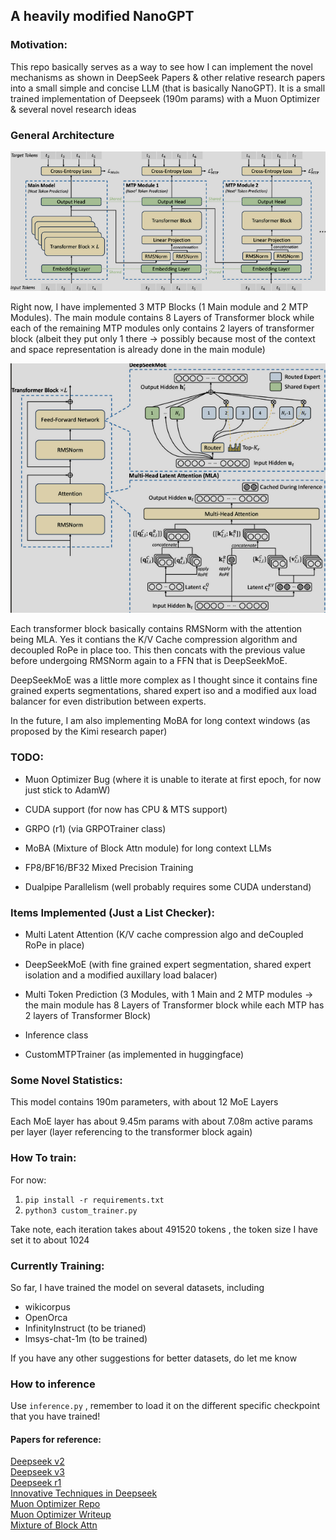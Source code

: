 ## A heavily modified NanoGPT 

### Motivation:
This repo basically serves as a way to see how I can implement the novel mechanisms as shown in DeepSeek Papers & other relative research papers into a small simple and concise LLM (that is basically NanoGPT). It is a small trained implementation of Deepseek (190m params) with a Muon Optimizer & several novel research ideas

### General Architecture
![alt text](image.png)

Right now, I have implemented 3 MTP Blocks (1 Main module and 2 MTP Modules). The main module contains 8 Layers of Transformer block while each of the remaining MTP modules only contains 2 layers of transformer block (albeit they put only 1 there -> possibly because most of the context and space representation is already done in the main module)



![alt](image-1.png)

Each transformer block basically contains RMSNorm with the attention being MLA. Yes it contians the K/V Cache compression algorithm and decoupled RoPe in place too. This then concats with the previous value before undergoing RMSNorm again to a FFN that is DeepSeekMoE. 

DeepSeekMoE was a little more complex as I thought since it contains fine grained experts segmentations, shared expert iso and a modified aux load balancer for even distribution between experts.

In the future, I am also implementing MoBA for long context windows (as proposed by the Kimi research paper)



### TODO:
- Muon Optimizer Bug (where it is unable to iterate at first epoch, for now just stick to AdamW)

- CUDA support (for now has CPU & MTS support)

- GRPO (r1) (via GRPOTrainer class) 

- MoBA (Mixture of Block Attn module) for long context LLMs

- FP8/BF16/BF32 Mixed Precision Training 

- Dualpipe Parallelism (well probably requires some CUDA understand)


### Items Implemented (Just a List Checker): 
- Multi Latent Attention (K/V cache compression algo and deCoupled RoPe in place)

- DeepSeekMoE (with fine grained expert segmentation, shared expert isolation and a modified auxillary load balacer)

- Multi Token Prediction (3 Modules, with 1 Main and 2 MTP modules -> the main module has 8 Layers of Transformer block while each MTP has 2 layers of Transformer Block)

- Inference class

- CustomMTPTrainer (as implemented in huggingface)


### Some Novel Statistics:

This model contains 190m parameters, with about 12 MoE Layers 

Each MoE layer has about 9.45m params with about 7.08m active params per layer (layer referencing to the transformer block again)


### How To train: 

For now:
1. `pip install -r requirements.txt`
2. `python3 custom_trainer.py`

Take note, each iteration takes about 491520 tokens , the token size I have set it to about 1024


### Currently Training:

So far, I have trained the model on several datasets, including

- wikicorpus
- OpenOrca
- InfinityInstruct (to be trianed)
- lmsys-chat-1m (to be trained)

If you have any other suggestions for better datasets, do let me know


### How to inference

Use `inference.py` , remember to load it on the different specific checkpoint that you have trained!

#### Papers for reference:

[Deepseek v2](https://arxiv.org/pdf/2405.04434)\
[Deepseek v3](https://arxiv.org/abs/2412.19437)\
[Deepseek r1](https://arxiv.org/pdf/2501.12948)\
[Innovative Techniques in Deepseek](https://arxiv.org/pdf/2503.11486)\
[Muon Optimizer Repo](https://github.com/KellerJordan/Muon/tree/master)\
[Muon Optimizer Writeup](https://kellerjordan.github.io/posts/muon/)\
[Mixture of Block Attn](https://github.com/MoonshotAI/MoBA?tab=readme-ov-file)